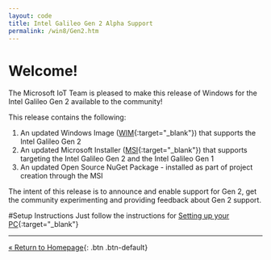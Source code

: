 ```yaml
---
layout: code
title: Intel Galileo Gen 2 Alpha Support
permalink: /win8/Gen2.htm
---
```


# Welcome!
The Microsoft IoT Team is pleased to make this release of Windows for the Intel Galileo Gen 2 available to the community!

This release contains the following:

1. An updated Windows Image ([WIM](http://go.microsoft.com/fwlink/?LinkID=513083&clcid=0x409){:target="_blank"}) that supports the Intel Galileo Gen 2
2. An updated Microsoft Installer ([MSI](http://go.microsoft.com/fwlink/?LinkID=513082&clcid=0x409){:target="_blank"}) that supports targeting the Intel Galileo Gen 2 and the Intel Galileo Gen 1
3. An updated Open Source NuGet Package - installed as part of project creation through the MSI

The intent of this release is to announce and enable support for Gen 2, get the community experimenting and providing feedback about Gen 2 support.

#Setup Instructions
Just follow the instructions for [Setting up your PC](SetupPC.htm){:target="_blank"}

---
[&laquo; Return to Homepage]({{site.baseurl}}/index.htm){: .btn .btn-default}